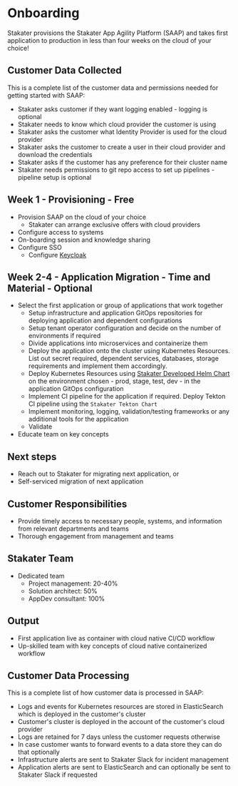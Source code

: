 # Onboarding

Stakater provisions the Stakater App Agility Platform (SAAP) and takes first application to production in less than four weeks on the cloud of your choice!

## Customer Data Collected

This is a complete list of the customer data and permissions needed for getting started with SAAP:

* Stakater asks customer if they want logging enabled - logging is optional
* Stakater needs to know which cloud provider the customer is using
* Stakater asks the customer what Identity Provider is used for the cloud provider
* Stakater asks the customer to create a user in their cloud provider and download the credentials
* Stakater asks if the customer has any preference for their cluster name
* Stakater needs permissions to git repo access to set up pipelines - pipeline setup is optional

## Week 1 - Provisioning - Free

* Provision SAAP on the cloud of your choice
    * Stakater can arrange exclusive offers with cloud providers
* Configure access to systems
* On-boarding session and knowledge sharing
* Configure SSO
    * Configure [Keycloak](../for-administrators/secure-your-cluster/keycloak-idp.md)

## Week 2-4 - Application Migration - Time and Material - Optional

* Select the first application or group of applications that work together
    * Setup infrastructure and application GitOps repositories for deploying application and dependent configurations
    * Setup tenant operator configuration and decide on the number of environments if required
    * Divide applications into microservices and containerize them
    * Deploy the application onto the cluster using Kubernetes Resources. List out secret required, dependent services, databases, storage requirements and implement them accordingly.
    * Deploy Kubernetes Resources using [Stakater Developed Helm Chart](https://github.com/stakater/application) on the environment chosen - prod, stage, test, dev - in the application GitOps configuration
    * Implement CI pipeline for the application if required. Deploy Tekton CI pipeline using the `Stakater Tekton Chart`
    * Implement monitoring, logging, validation/testing frameworks or any additional tools for the application
    * Validate
* Educate team on key concepts

## Next steps

* Reach out to Stakater for migrating next application, or
* Self-serviced migration of next application

## Customer Responsibilities

* Provide timely access to necessary people, systems, and information from relevant departments and teams
* Thorough engagement from management and teams

## Stakater Team

* Dedicated team
    * Project management: 20-40%
    * Solution architect: 50%
    * AppDev consultant: 100%

## Output

* First application live as container with cloud native CI/CD workflow
* Up-skilled team with key concepts of cloud native containerized workflow

## Customer Data Processing

This is a complete list of how customer data is processed in SAAP:

* Logs and events for Kubernetes resources are stored in ElasticSearch which is deployed in the customer's cluster
* Customer's cluster is deployed in the account of the customer's cloud provider
* Logs are retained for 7 days unless the customer requests otherwise
* In case customer wants to forward events to a data store they can do that optionally
* Infrastructure alerts are sent to Stakater Slack for incident management
* Application alerts are sent to ElasticSearch and can optionally be sent to Stakater Slack if requested
